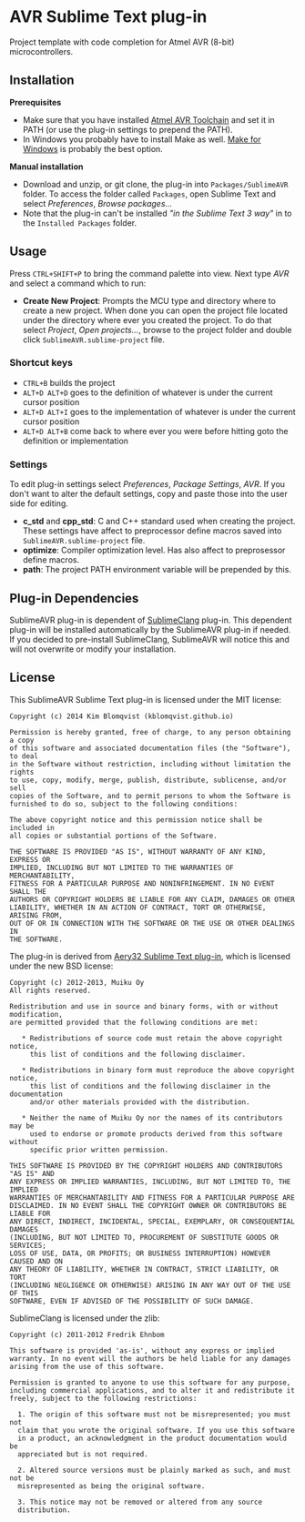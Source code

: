 # AVR Sublime Text plug-in

Project template with code completion for Atmel AVR (8-bit) microcontrollers.

## Installation

**Prerequisites**

- Make sure that you have installed [Atmel AVR Toolchain](http://www.atmel.com/tools/atmelavrtoolchainforwindows.aspx) and set it in PATH (or use the plug-in settings to prepend the PATH).
- In Windows you probably have to install Make as well. [Make for Windows](http://gnuwin32.sourceforge.net/packages/make.htm) is probably the best option.

**Manual installation**

- Download and unzip, or git clone, the plug-in into `Packages/SublimeAVR` folder. To access the folder called `Packages`, open Sublime Text and select *Preferences*, *Browse packages...*
- Note that the plug-in can't be installed *"in the Sublime Text 3 way"* in to the `Installed Packages` folder.

## Usage

Press `CTRL+SHIFT+P` to bring the command palette into view. Next type
*AVR* and select a command which to run:

- __Create New Project__: Prompts the MCU type and directory where to create a new project.
  When done you can open the project file located under the directory where ever you created the project.
  To do that select *Project*, *Open projects...*, browse to the project folder and double click
  `SublimeAVR.sublime-project` file.

### Shortcut keys

- `CTRL+B` builds the project
- `ALT+D ALT+D` goes to the definition of whatever is under the current cursor position
- `ALT+D ALT+I` goes to the implementation of whatever is under the current cursor position
- `ALT+D ALT+B` come back to where ever you were before hitting goto the definition or implementation


### Settings

To edit plug-in settings select *Preferences*, *Package Settings*, *AVR*. If you don't want to alter the default settings, copy and paste those into the user side for editing.

- __c_std__ and __cpp_std__: C and C++ standard used when creating the project. These settings have affect to preprocessor define macros saved into `SublimeAVR.sublime-project` file.
- __optimize__: Compiler optimization level. Has also affect to preprosessor define macros.
- __path__: The project PATH environment variable will be prepended by this.


## Plug-in Dependencies

SublimeAVR plug-in is dependent of [SublimeClang](https://github.com/quarnster/SublimeClang)
plug-in. This dependent plug-in will be installed automatically by the SublimeAVR plug-in if
needed. If you decided to pre-install SublimeClang, SublimeAVR will notice this and will
not overwrite or modify your installation.

## License

This SublimeAVR Sublime Text plug-in is licensed under the MIT license:

```
Copyright (c) 2014 Kim Blomqvist (kblomqvist.github.io)

Permission is hereby granted, free of charge, to any person obtaining a copy
of this software and associated documentation files (the "Software"), to deal
in the Software without restriction, including without limitation the rights
to use, copy, modify, merge, publish, distribute, sublicense, and/or sell
copies of the Software, and to permit persons to whom the Software is
furnished to do so, subject to the following conditions:
 
The above copyright notice and this permission notice shall be included in
all copies or substantial portions of the Software.
 
THE SOFTWARE IS PROVIDED "AS IS", WITHOUT WARRANTY OF ANY KIND, EXPRESS OR
IMPLIED, INCLUDING BUT NOT LIMITED TO THE WARRANTIES OF MERCHANTABILITY,
FITNESS FOR A PARTICULAR PURPOSE AND NONINFRINGEMENT. IN NO EVENT SHALL THE
AUTHORS OR COPYRIGHT HOLDERS BE LIABLE FOR ANY CLAIM, DAMAGES OR OTHER
LIABILITY, WHETHER IN AN ACTION OF CONTRACT, TORT OR OTHERWISE, ARISING FROM,
OUT OF OR IN CONNECTION WITH THE SOFTWARE OR THE USE OR OTHER DEALINGS IN
THE SOFTWARE.
```

The plug-in is derived from [Aery32 Sublime Text plug-in](https://github.com/aery32/sublime-aery32),
which is licensed under the new BSD license:

```
Copyright (c) 2012-2013, Muiku Oy
All rights reserved.

Redistribution and use in source and binary forms, with or without modification,
are permitted provided that the following conditions are met:

   * Redistributions of source code must retain the above copyright notice,
	 this list of conditions and the following disclaimer.

   * Redistributions in binary form must reproduce the above copyright notice,
	 this list of conditions and the following disclaimer in the documentation
	 and/or other materials provided with the distribution.

   * Neither the name of Muiku Oy nor the names of its contributors may be
	 used to endorse or promote products derived from this software without
	 specific prior written permission.

THIS SOFTWARE IS PROVIDED BY THE COPYRIGHT HOLDERS AND CONTRIBUTORS "AS IS" AND
ANY EXPRESS OR IMPLIED WARRANTIES, INCLUDING, BUT NOT LIMITED TO, THE IMPLIED
WARRANTIES OF MERCHANTABILITY AND FITNESS FOR A PARTICULAR PURPOSE ARE
DISCLAIMED. IN NO EVENT SHALL THE COPYRIGHT OWNER OR CONTRIBUTORS BE LIABLE FOR
ANY DIRECT, INDIRECT, INCIDENTAL, SPECIAL, EXEMPLARY, OR CONSEQUENTIAL DAMAGES
(INCLUDING, BUT NOT LIMITED TO, PROCUREMENT OF SUBSTITUTE GOODS OR SERVICES;
LOSS OF USE, DATA, OR PROFITS; OR BUSINESS INTERRUPTION) HOWEVER CAUSED AND ON
ANY THEORY OF LIABILITY, WHETHER IN CONTRACT, STRICT LIABILITY, OR TORT
(INCLUDING NEGLIGENCE OR OTHERWISE) ARISING IN ANY WAY OUT OF THE USE OF THIS
SOFTWARE, EVEN IF ADVISED OF THE POSSIBILITY OF SUCH DAMAGE.
```

SublimeClang is licensed under the zlib:

```
Copyright (c) 2011-2012 Fredrik Ehnbom

This software is provided 'as-is', without any express or implied
warranty. In no event will the authors be held liable for any damages
arising from the use of this software.

Permission is granted to anyone to use this software for any purpose,
including commercial applications, and to alter it and redistribute it
freely, subject to the following restrictions:

  1. The origin of this software must not be misrepresented; you must not
  claim that you wrote the original software. If you use this software
  in a product, an acknowledgment in the product documentation would be
  appreciated but is not required.

  2. Altered source versions must be plainly marked as such, and must not be
  misrepresented as being the original software.

  3. This notice may not be removed or altered from any source
  distribution.
```
